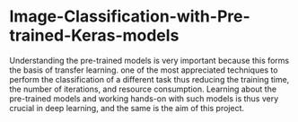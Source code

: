 # Image-Classification-with-Pre-trained-Keras-models
Understanding the pre-trained models is very important because this forms the basis of transfer learning. one of the most appreciated techniques to perform the classification of a different task thus reducing the training time, the number of iterations, and resource consumption. Learning about the pre-trained models and working hands-on with such models is thus very crucial in deep learning, and the same is the aim of this project.
